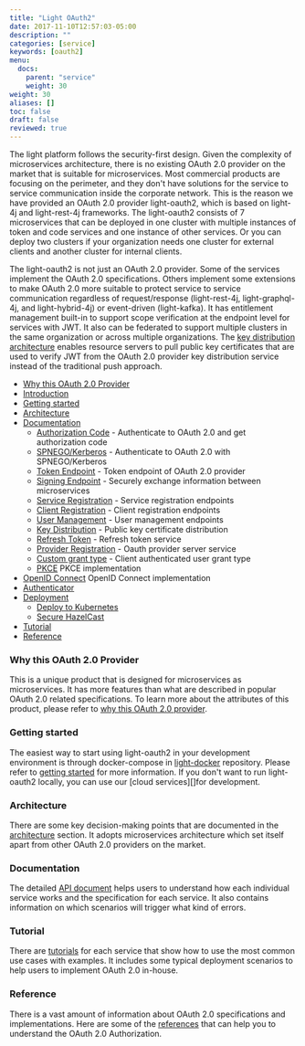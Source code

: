 ```yaml
---
title: "Light OAuth2"
date: 2017-11-10T12:57:03-05:00
description: ""
categories: [service]
keywords: [oauth2]
menu:
  docs:
    parent: "service"
    weight: 30
weight: 30
aliases: []
toc: false
draft: false
reviewed: true
---
```


The light platform follows the security-first design. Given the complexity of microservices architecture, there is no existing OAuth 2.0 provider on the market that is suitable for microservices. Most commercial products are focusing on the perimeter, and they don't have solutions for the service to service communication inside the corporate network. This is the reason we have provided an OAuth 2.0 provider light-oauth2, which is based on light-4j and light-rest-4j frameworks. The light-oauth2 consists of 7 microservices that can be deployed in one cluster with multiple instances of token and code services and one instance of other services. Or you can deploy two clusters if your organization needs one cluster for external clients and another cluster for internal clients. 

The light-oauth2 is not just an OAuth 2.0 provider. Some of the services implement the OAuth 2.0 specifications. Others implement some extensions to make OAuth 2.0 more suitable to protect service to service communication regardless of request/response (light-rest-4j, light-graphql-4j, and light-hybrid-4j) or event-driven (light-kafka). It has entitlement management built-in to support scope verification at the endpoint level for services with JWT. It also can be federated to support multiple clusters in the same organization or across multiple organizations. The [key distribution architecture][] enables resource servers to pull public key certificates that are used to verify JWT from the OAuth 2.0 provider key distribution service instead of the traditional push approach. 

- [Why this OAuth 2.0 Provider](/service/oauth/why-this-oauth/)
- [Introduction](/service/oauth/introduction/)
- [Getting started](/getting-started/light-oauth2/)
- [Architecture](/service/oauth/architecture/)
- [Documentation](/service/oauth/service/)
  * [Authorization Code][] - Authenticate to OAuth 2.0 and get authorization code
  * [SPNEGO/Kerberos][] - Authenticate to OAuth 2.0 with SPNEGO/Kerberos
  * [Token Endpoint][] - Token endpoint of OAuth 2.0 provider
  * [Signing Endpoint][] - Securely exchange information between microservices
  * [Service Registration][] - Service registration endpoints
  * [Client Registration][] - Client registration endpoints
  * [User Management][] - User management endpoints
  * [Key Distribution][] - Public key certificate distribution
  * [Refresh Token][] - Refresh token service
  * [Provider Registration][] - Oauth provider server service
  * [Custom grant type][] - Client authenticated user grant type
  * [PKCE][] PKCE implementation
- [OpenID Connect][] OpenID Connect implementation
- [Authenticator](/service/oauth/authenticator/)
- [Deployment](/service/oauth/deployment/)
  * [Deploy to Kubernetes](/service/oauth/deployment/kubernetes/)
  * [Secure HazelCast](/service/oauth/deployment/hazelcast/)
- [Tutorial](/tutorial/oauth/)
- [Reference](/service/oauth/reference/)

### Why this OAuth 2.0 Provider

This is a unique product that is designed for microservices as microservices. It has more features than what are described in popular OAuth 2.0 related specifications. To learn more about the attributes of this product, please refer to [why this OAuth 2.0 provider][]. 

### Getting started

The easiest way to start using light-oauth2 in your development environment is through docker-compose in [light-docker][] repository. Please refer to [getting started][] for more information. If you don't want to run light-oauth2 locally, you can use our [cloud services][]for development. 

### Architecture

There are some key decision-making points that are documented in the [architecture][] section. It adopts microservices architecture which set itself apart from other OAuth 2.0 providers on the market. 

### Documentation

The detailed [API document][] helps users to understand how each individual service works and the specification for each service. It also contains information on which scenarios will trigger what kind of errors. 

### Tutorial

There are [tutorials][] for each service that show how to use the most common use cases with examples. It includes some typical deployment scenarios to help users to implement OAuth 2.0 in-house. 

### Reference

There is a vast amount of information about OAuth 2.0 specifications and implementations. Here are some of the [references][] that can help you to understand the OAuth 2.0 Authorization.


[light-4j]: https://github.com/networknt/light-4j
[light-oauth2]: https://github.com/networknt/light-oauth2
[light-portal]: https://github.com/networknt/light-portal
[light-oauth2 service]: /service/oauth/service/
[light-oauth2 tutorial]: /tutorial/oauth/
[getting started]: /getting-started/light-oauth2/
[architecture]: /service/oauth/architecture/
[API document]: /service/oauth/service/
[tutorials]: /tutorial/oauth/
[references]: /service/oauth/reference/
[introduction]: /service/oauth/introduction/
[key distribution architecture]: /architecture/key-distribution/
[cloud service]: /lightapi.net
[why this OAuth 2.0 provider]: /service/oauth/why-this-oauth/
[light-docker]: https://github.com/networknt/light-docker
[OpenID Connect]: /service/oauth/serivce/openid/
[tutorial]: /tutorial/oauth/
[PKCE]: /service/oauth/service/pkce/
[Custom grant type]: /service/oauth/service/custom/
[Authorization Code]: /service/oauth/service/code/
[Token Endpoint]: /service/oauth/service/token/
[Service Registration]: /service/oauth/service/service/
[Client Registration]: /service/oauth/service/client/
[User Management]: /service/oauth/service/user/
[Key Distribution]: /service/oauth/service/key/
[Refresh Token]: /service/oauth/service/fresh-token/
[Provider Registration]: /service/oauth/service/provider/
[SPNEGO/Kerberos]: /service/oauth/service/spnego/
[Signing Endpoint]: /service/oauth/service/signing/
